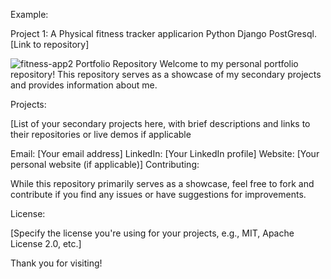 Example:

Project 1: A Physical fitness tracker applicarion 
Python Django PostGresql.
[Link to repository]

![fitness-app2](https://github.com/user-attachments/assets/c49eac95-df4c-49e3-843f-cd3a9a82be75)
Portfolio Repository
Welcome to my personal portfolio repository! This repository serves as a showcase of my secondary projects and provides information about me.

Projects:

[List of your secondary projects here, with brief descriptions and links to their repositories or live demos if applicable

Email: [Your email address]
LinkedIn: [Your LinkedIn profile]
Website: [Your personal website (if applicable)]
Contributing:

While this repository primarily serves as a showcase, feel free to fork and contribute if you find any issues or have suggestions for improvements.

License:

[Specify the license you're using for your projects, e.g., MIT, Apache License 2.0, etc.]

Thank you for visiting!
